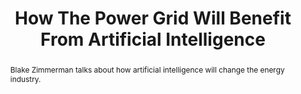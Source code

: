 ---
category: news
title: How The Power Grid Will Benefit From Artificial Intelligence
abstract: Blake Zimmerman talks about how artificial intelligence will change the energy industry.
publishedDateTime: 2019-02-19T13:30:00Z
sourceUrl: https://www.msn.com/en-us/news/technology/how-the-power-grid-will-benefit-from-artificial-intelligence/ar-BBTSjda?
type: article

provider:
  name: Patch
  id: V_AAyhTTE_global

images: 
    -url: https://img-s-msn-com.akamaized.net/tenant/amp/entityid/BBTSoxi.img
    width: 1200
    height: 900
    quality: 99
    title: How The Power Grid Will Benefit From Artificial Intelligence
    attribution: 
    focalRegion:
      x1: 0
      x2: 0
      y1: 0
      y2: 0

---